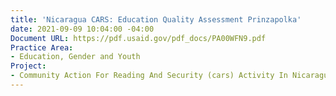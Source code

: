 ```yaml
---
title: 'Nicaragua CARS: Education Quality Assessment Prinzapolka'
date: 2021-09-09 10:04:00 -04:00
Document URL: https://pdf.usaid.gov/pdf_docs/PA00WFN9.pdf
Practice Area:
- Education, Gender and Youth
Project:
- Community Action For Reading And Security (cars) Activity In Nicaragua
---
```


